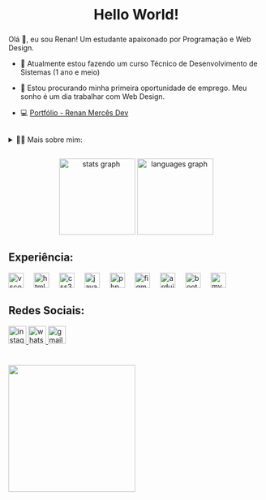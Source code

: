 <br clear="both">

<h1 align="center">Hello World!</h1>

###

<!-- Presentation -->
<p>
  Olá 👋, eu sou Renan! Um estudante apaixonado por Programação e Web Design.

  - 🌱 Atualmente estou fazendo um curso Técnico de Desenvolvimento de Sistemas (1 ano e meio)

  - 🔭 Estou procurando minha primeira oportunidade de emprego. Meu sonho é um dia trabalhar com Web Design.

  - 💻 [Portfólio - Renan Mercês Dev](https://renan-merces-portfolio.netlify.app/)
</p>

##
<!-- Dropdown -->
<details>
  <summary>👨‍💻 Mais sobre mim:</summary>

  - 💬 Tenho 18 anos, atualmente moro no Brasil na Bahia. Tenho experiência com JavaScript, SQL, PHP, e ferramentas para Web Design como FIGMA, Boostrap e um pouco de Wordpress. Também faço curso técnico de Desenvolvimento de Sistemas, o que me ajudou a desenvolver habilidades importantes na programação, como criatividade, comunicação, capacidade analítica, entre outros.

  - ⚡ Gosto de ler mangá ou quadrinhos, assim como assistir filmes e jogar! Acredito que nossos interesses pessoais contribuem para uma percepção mais refinada das coisas e para a resolução de problemas.
</details>

##

<div align="center">
  <img src="https://github-readme-stats.vercel.app/api?username=RenannMerces&hide_title=false&hide_rank=false&show_icons=true&include_all_commits=true&count_private=true&disable_animations=false&theme=dracula&locale=en&hide_border=false" height="150" alt="stats graph"  />
  <img src="https://github-readme-stats.vercel.app/api/top-langs?username=RenannMerces&locale=en&hide_title=false&layout=compact&card_width=320&langs_count=5&theme=dracula&hide_border=false" height="150" alt="languages graph"  />
</div>

###

## Experiência:
<div align="left">
  <img src="https://cdn.jsdelivr.net/gh/devicons/devicon/icons/vscode/vscode-original.svg" height="30" alt="vscode logo"  />
  <img width="12" />
  <img src="https://cdn.jsdelivr.net/gh/devicons/devicon/icons/html5/html5-original.svg" height="30" alt="html5 logo"  />
  <img width="12" />
  <img src="https://cdn.jsdelivr.net/gh/devicons/devicon/icons/css3/css3-original.svg" height="30" alt="css3 logo"  />
  <img width="12" />
  <img src="https://cdn.jsdelivr.net/gh/devicons/devicon/icons/javascript/javascript-original.svg" height="30" alt="javascript logo"  />
  <img width="12" />
  <img src="https://cdn.jsdelivr.net/gh/devicons/devicon/icons/php/php-original.svg" height="30" alt="php logo"  />
  <img width="12" />
  <img src="https://cdn.jsdelivr.net/gh/devicons/devicon/icons/figma/figma-original.svg" height="30" alt="figma logo"  />
  <img width="12" />
  <img src="https://cdn.jsdelivr.net/gh/devicons/devicon/icons/arduino/arduino-original.svg" height="30" alt="arduino logo"  />
  <img width="12" />
  <img src="https://cdn.jsdelivr.net/gh/devicons/devicon/icons/bootstrap/bootstrap-original.svg" height="30" alt="bootstrap logo"  />
  <img width="12" />
  <img src="https://cdn.jsdelivr.net/gh/devicons/devicon/icons/mysql/mysql-original.svg" height="30" alt="mysql logo"  />
</div>

###
## Redes Sociais:
<div align="left">
    <a href="https://www.instagram.com/renan_merces_" target="_blank">
    <img src="https://img.shields.io/static/v1?message=Instagram&logo=instagram&label=&color=E4405F&logoColor=white&labelColor=&style=for-the-badge" height="35" alt="instagram logo"  />
  </a>
    <a href="https://api.whatsapp.com/send?phone=5575981548131&text=Ol%C3%A1%20Renan%20Merc%C3%AAs!%20Gostaria%20de%20saber%20mais%20sobre%20seus%20servi%C3%A7os." target="_blank">
    <img src="https://img.shields.io/static/v1?message=Whatsapp&logo=whatsapp&label=&color=25D366&logoColor=white&labelColor=&style=for-the-badge" height="35" alt="whatsapp logo"  />
  </a>
  <a href="mailto:renanmercesdev@gmail.com" target="_blank">
    <img src="https://img.shields.io/static/v1?message=Gmail&logo=gmail&label=&color=D14836&logoColor=white&labelColor=&style=for-the-badge" height="35" alt="gmail logo"  />
  </a>
</div>

<br clear="both">

###
<!-- GIF -->
<p align="left">
  <img height="250" src="https://i.gifer.com/3otv.gif"  />
</p>
